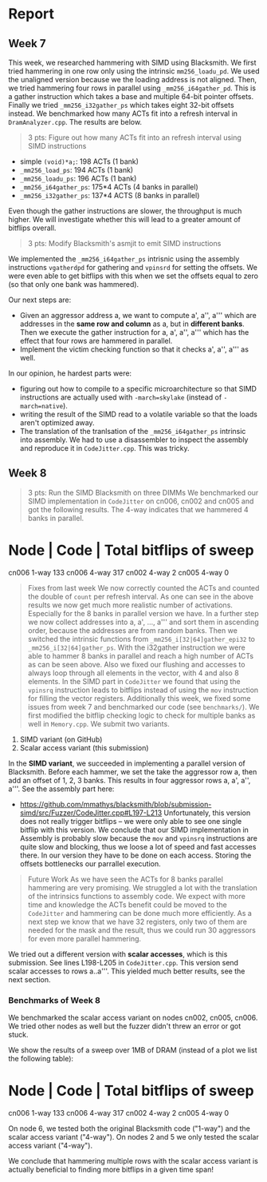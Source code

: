 # Report

## Week 7

This week, we researched hammering with SIMD using Blacksmith. We first tried hammering in one row only using the intrinsic `mm256_loadu_pd`. We used the unaligned version because we the loading address is not aligned. Then, we tried hammering four rows in parallel using `_mm256_i64gather_pd`. This is a gather instruction which takes a base and multiple 64-bit pointer offsets. Finally we tried `_mm256_i32gather_ps` which takes eight 32-bit offsets instead. We benchmarked how many ACTs fit into a refresh interval in `DramAnalyzer.cpp`. The results are below.

> 3 pts: Figure out how many ACTs fit into an refresh interval using SIMD instructions

- simple `(void)*a;`: 198 ACTs      (1 bank)
- `_mm256_load_ps`: 194 ACTs        (1 bank)
- `_mm256_loadu_ps`: 196 ACTs       (1 bank)
- `_mm256_i64gather_ps`: 175*4 ACTs   (4 banks in parallel)
- `_mm256_i32gather_ps`: 137*4 ACTS   (8 banks in parallel)


Even though the gather instructions are slower, the throughput is much higher. We will investigate whether this will lead to a greater amount of bitflips overall.

> 3 pts: Modify Blacksmith's asmjit to emit SIMD instructions

We implemented the `_mm256_i64gather_ps` intrisnic using the assembly instructions `vgatherdpd` for gathering and `vpinsrd` for setting the offsets. We were even able to get bitflips with this when we set the offsets equal to zero (so that only one bank was hammered).

Our next steps are:
- Given an aggressor address a, we want to compute a', a'', a''' which are addresses in the **same row and column** as a, but in **different banks**. Then we execute the gather instruction for a, a', a'', a''' which has the effect that four rows are hammered in parallel.
- Implement the victim checking function so that it checks a', a'', a''' as well.

In our opinion, he hardest parts were:
- figuring out how to compile to a specific microarchitecture so that SIMD instructions are actually used with `-march=skylake` (instead of `-march=native`).
- writing the result of the SIMD read to a volatile variable so that the loads aren't optimized away.
- The translation of the tranlsation of the `_mm256_i64gather_ps` intrinsic into assembly. We had to use a disassembler to inspect the assembly and reproduce it in `CodeJitter.cpp`. This was tricky.

## Week 8

> 3 pts: Run the SIMD Blacksmith on three DIMMs
  We benchmarked our SIMD implementation in `CodeJitter` on cn006, cn002 and cn005 and got the following results.
  The 4-way indicates that we hammered 4 banks in parallel.

Node   | Code   | Total bitflips of sweep
=========================================
cn006    1-way    133
cn006    4-way    317
cn002    4-way    2
cn005    4-way    0

> Fixes from last week
  We now correctly counted the ACTs and counted the double of `count` per refresh interval. As one can see
  in the above results we now get much more realistic number of activations. Especially for the 8 banks
  in parallel version we have. In a further step we now collect addresses into a, a', ..., a''' and
  sort them in ascending order, because the addresses are from random banks.
  Then we switched the intrinsic functions from `_mm256_i[32|64]gather_epi32` to `_mm256_i[32|64]gather_ps`. With the
  i32gather instruction we were able to hammer 8 banks in parallel and reach a high number of ACTs as can be seen above.
  Also we fixed our flushing and accesses to always loop through all elements in the vector, with 4 and also 8 elements.
  In the SIMD part in `CodeJitter` we found that using the `vpinsrq` instruction leads to bitflips instead of using the 
  `mov` instruction for filling the vector registers.
  Additionally this week, we fixed some issues from week 7 and benchmarked our code (see `benchmarks/`). We first modified 
  the bitflip checking logic to check for multiple banks as well in `Memory.cpp`. We submit two variants.

1. SIMD variant (on GitHub)
2. Scalar access variant (this submission)

In the **SIMD variant**, we succeeded in implementing a parallel version of Blacksmith. Before each hammer, we set the take the aggressor row a, then add an offset of 1, 2, 3 banks. This results in four aggressor rows a, a', a'', a'''. See the assembly part here:
- https://github.com/mmathys/blacksmith/blob/submission-simd/src/Fuzzer/CodeJitter.cpp#L197-L213
Unfortunately, this version does not really trigger bitflips – we were only able to see one single bitflip with this version.
We conclude that our SIMD implementation in Assembly is probably slow because the `mov` and `vpinsrq` instructions are quite slow
and blocking, thus we loose a lot of speed and fast accesses there. In our version they have to be done on each access.
Storing the offsets bottlenecks our parrallel execution.

> Future Work
  As we have seen the ACTs for 8 banks parallel hammering are very promising. We struggled a lot with the translation of
  the intrinsics functions to assembly code. We expect with more time and knowledge the ACTs benefit could be moved to the
  `CodeJitter` and hammering can be done much more efficiently.
  As a next step we know that we have 32 registers, only two of them are needed for the mask and the result, thus we could
  run 30 aggressors for even more parallel hammering.

We tried out a different version with **scalar accesses**, which is this submission. See lines L198-L205 in `CodeJitter.cpp`. This version send scalar accesses to rows a..a'''. This yielded much better results, see the next section.

### Benchmarks of Week 8

We benchmarked the scalar access variant on nodes cn002, cn005, cn006. We tried other nodes as well but the fuzzer didn't threw an error or got stuck.

We show the results of a sweep over 1MB of DRAM (instead of a plot we list the following table):

Node   | Code   | Total bitflips of sweep
=========================================
cn006    1-way    133
cn006    4-way    317
cn002    4-way    2
cn005    4-way    0

On node 6, we tested both the original Blacksmith code ("1-way") and the scalar access variant ("4-way"). On nodes 2 and 5 we only tested the scalar access variant ("4-way").

We conclude that hammering multiple rows with the scalar access variant is actually beneficial to finding more bitflips in a given time span! 